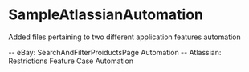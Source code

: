 # SampleAtlassianAutomation

Added files pertaining to two different application features automation

-- eBay: SearchAndFilterProiductsPage Automation 
-- Atlassian: Restrictions Feature Case Automation

